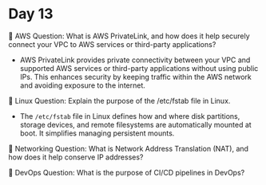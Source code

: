 # Day 13 

🔸 AWS Question:
What is AWS PrivateLink, and how does it help securely connect your VPC to AWS services or third-party applications?
- AWS PrivateLink provides private connectivity between your VPC and supported AWS services or third-party applications without using public IPs. This enhances security by keeping traffic within the AWS network and avoiding exposure to the internet.

🔸 Linux Question:
Explain the purpose of the /etc/fstab file in Linux. 
- The `/etc/fstab` file in Linux defines how and where disk partitions, storage devices, and remote filesystems are automatically mounted at boot. It simplifies managing persistent mounts.

🔸 Networking Question:
What is Network Address Translation (NAT), and how does it help conserve IP addresses?

🔸 DevOps Question:
What is the purpose of CI/CD pipelines in DevOps?



